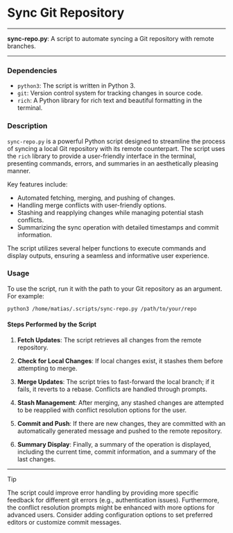 # Sync Git Repository

---

**sync-repo.py**: A script to automate syncing a Git repository with remote branches.

---

### Dependencies

- `python3`: The script is written in Python 3.
- `git`: Version control system for tracking changes in source code.
- `rich`: A Python library for rich text and beautiful formatting in the terminal.

### Description

`sync-repo.py` is a powerful Python script designed to streamline the process of syncing a local Git repository with its remote counterpart. The script uses the `rich` library to provide a user-friendly interface in the terminal, presenting commands, errors, and summaries in an aesthetically pleasing manner.

Key features include:
- Automated fetching, merging, and pushing of changes.
- Handling merge conflicts with user-friendly options.
- Stashing and reapplying changes while managing potential stash conflicts.
- Summarizing the sync operation with detailed timestamps and commit information.

The script utilizes several helper functions to execute commands and display outputs, ensuring a seamless and informative user experience.

### Usage

To use the script, run it with the path to your Git repository as an argument. For example:

```bash
python3 /home/matias/.scripts/sync-repo.py /path/to/your/repo
```

#### Steps Performed by the Script

1. **Fetch Updates**:
   The script retrieves all changes from the remote repository.

2. **Check for Local Changes**:
   If local changes exist, it stashes them before attempting to merge.

3. **Merge Updates**:
   The script tries to fast-forward the local branch; if it fails, it reverts to a rebase. Conflicts are handled through prompts.

4. **Stash Management**:
   After merging, any stashed changes are attempted to be reapplied with conflict resolution options for the user.

5. **Commit and Push**:
   If there are new changes, they are committed with an automatically generated message and pushed to the remote repository.

6. **Summary Display**:
   Finally, a summary of the operation is displayed, including the current time, commit information, and a summary of the last changes.

---

> [!TIP]
> The script could improve error handling by providing more specific feedback for different git errors (e.g., authentication issues). Furthermore, the conflict resolution prompts might be enhanced with more options for advanced users. Consider adding configuration options to set preferred editors or customize commit messages.